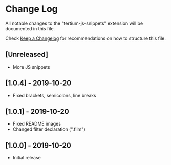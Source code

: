 # Change Log

All notable changes to the "tertium-js-snippets" extension will be documented in this file.

Check [Keep a Changelog](http://keepachangelog.com/) for recommendations on how to structure this file.

## [Unreleased]

- More JS snippets

## [1.0.4] - 2019-10-20

- Fixed brackets, semicolons, line breaks

## [1.0.1] - 2019-10-20

- Fixed README images
- Changed filter declaration (".film")

## [1.0.0] - 2019-10-20

- Initial release

